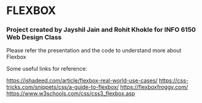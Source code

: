 # FLEXBOX

### Project created by Jayshil Jain and Rohit Khokle for INFO 6150 Web Design Class

Please refer the presentation and the code to understand more about Flexbox

Some useful links for reference:

https://ishadeed.com/article/flexbox-real-world-use-cases/
https://css-tricks.com/snippets/css/a-guide-to-flexbox/
https://flexboxfroggy.com/
https://www.w3schools.com/css/css3_flexbox.asp
